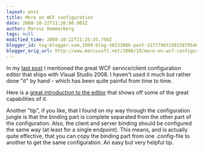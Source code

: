```yaml
---
layout: post
title: More on WCF configuration
date: 2008-10-22T11:26:00.001Z
author: Marcus Hammarberg
tags: null
modified_time: 2008-10-22T11:26:35.756Z
blogger_id: tag:blogger.com,1999:blog-36533086.post-3177796519915879546
blogger_orig_url: http://www.marcusoft.net/2008/10/more-on-wcf-configuration.html
---
```



In my [last
post](http://www.marcusoft.net/2008/10/configuration-of-wcf-binding.html)
I mentioned the great WCF service/client configuration editor that ships
with Visual Studio 2008. I haven't used it much but rather done "it" by
hand - which has been quite painful from time to time.

Here is a [great introduction to the
editor](http://keithelder.net/blog/archive/2008/01/17/Exposing-a-WCF-Service-With-Multiple-Bindings-and-Endpoints.aspx)
that shows off some of the great capabilities of it.

Another "tip", if you like, that I found on my way through the
configuration jungle is that the binding part is complete separated from
the other part of the configuration. Also, the client and server binding
should be configured the same way (at least for a single endpoint). This
means, and is actually quite effective, that you can copy the binding
part from one .config-file to another to get the same configuration. An
easy but very helpful tip.
